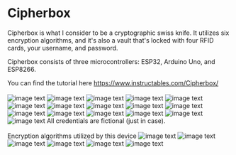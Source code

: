 # Cipherbox
Cipherbox is what I consider to be a cryptographic swiss knife.  It utilizes six encryption algorithms, and it's also a vault that's locked with four RFID cards, your username, and password.

Cipherbox consists of three microcontrollers: ESP32, Arduino Uno, and ESP8266.

You can find the tutorial here https://www.instructables.com/Cipherbox/
</br></br>
![image text](https://github.com/Northstrix/Cipherbox/blob/main/V1.0/Photos/IMG_20220705_134128.jpg)
![image text](https://github.com/Northstrix/Cipherbox/blob/main/V1.0/Photos/IMG_20220705_142917_hdr.jpg)
![image text](https://github.com/Northstrix/Cipherbox/blob/main/V1.0/Photos/IMG_20220705_143106_hdr.jpg)
![image text](https://github.com/Northstrix/Cipherbox/blob/main/V1.0/Photos/IMG_20220705_143957_hdr.jpg)
![image text](https://github.com/Northstrix/Cipherbox/blob/main/V1.0/Photos/IMG_20220705_144723_hdr.jpg)
![image text](https://github.com/Northstrix/Cipherbox/blob/main/V1.0/Photos/IMG_20220705_151052_hdr.jpg)
![image text](https://github.com/Northstrix/Cipherbox/blob/main/V1.0/Photos/IMG_20220705_151114_hdr.jpg)
![image text](https://github.com/Northstrix/Cipherbox/blob/main/V1.0/Photos/IMG_20220705_153103_hdr.jpg)
![image text](https://github.com/Northstrix/Cipherbox/blob/main/V1.0/Photos/IMG_20220705_153312_hdr.jpg)
![image text](https://github.com/Northstrix/Cipherbox/blob/main/V1.0/Photos/IMG_20220705_153755_hdr.jpg)
![image text](https://github.com/Northstrix/Cipherbox/blob/main/V1.0/Photos/IMG_20220705_154006_hdr.jpg)
![image text](https://github.com/Northstrix/Cipherbox/blob/main/V1.0/Photos/IMG_20220705_154109_hdr.jpg)
![image text](https://github.com/Northstrix/Cipherbox/blob/main/V1.0/Photos/IMG_20220705_154343_hdr.jpg)
![image text](https://github.com/Northstrix/Cipherbox/blob/main/V1.0/Photos/IMG_20220705_154448_hdr.jpg)
![image text](https://github.com/Northstrix/Cipherbox/blob/main/V1.0/Photos/IMG_20220705_154756_hdr.jpg)
![image text](https://github.com/Northstrix/Cipherbox/blob/main/V1.0/Photos/IMG_20220705_155406_hdr.jpg)
All credentials are fictional (just in case).
</br></br>
Encryption algorithms utilized by this device
![image text](https://github.com/Northstrix/Cipherbox/blob/main/V1.0/Ciphers/BASA.png)
![image text](https://github.com/Northstrix/Cipherbox/blob/main/V1.0/Ciphers/ASA.png)
![image text](https://github.com/Northstrix/Cipherbox/blob/main/V1.0/Ciphers/AS.png)
![image text](https://github.com/Northstrix/Cipherbox/blob/main/V1.0/Ciphers/BS.png)
![image text](https://github.com/Northstrix/Cipherbox/blob/main/V1.0/Ciphers/A.png)
![image text](https://github.com/Northstrix/Cipherbox/blob/main/V1.0/Ciphers/S.png)

